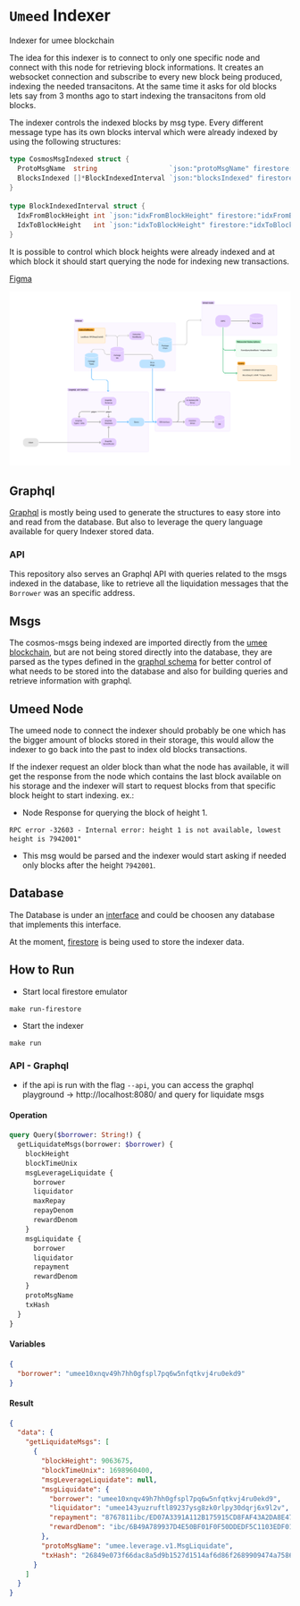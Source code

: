 # `Umeed` Indexer

Indexer for umee blockchain

The idea for this indexer is to connect to only one specific node and connect with this node for retrieving block informations.
It creates an websocket connection and subscribe to every new block being produced, indexing the needed transacitons.
At the same time it asks for old blocks lets say from 3 months ago to start indexing the transacitons from old blocks.

The indexer controls the indexed blocks by msg type. Every different message type has its own blocks interval which were already indexed
by using the following structures:

```go
type CosmosMsgIndexed struct {
  ProtoMsgName  string                  `json:"protoMsgName" firestore:"protoMsgName"`
  BlocksIndexed []*BlockIndexedInterval `json:"blocksIndexed" firestore:"blocksIndexed"`
}

type BlockIndexedInterval struct {
  IdxFromBlockHeight int `json:"idxFromBlockHeight" firestore:"idxFromBlockHeight"`
  IdxToBlockHeight   int `json:"idxToBlockHeight" firestore:"idxToBlockHeight"`
}
```

It is possible to control which block heights were already indexed and at which block it should start querying the node for indexing new transactions.

[Figma](https://www.figma.com/file/wczpxDSXqNR4qDeIhxJYOn/Umeed-Indexer?type=whiteboard&node-id=0%3A1&t=kB2pywLn2uhyqCcP-1)

![Umeed Indexer](./docs/Umeed_Indexer.png)

## Graphql

[Graphql](https://graphql.org/) is mostly being used to generate the structures to easy store into and read from the database. But also to leverage the query language available for query Indexer stored data.

### API

This repository also serves an Graphql API with queries related to the msgs indexed in the database, like to retrieve all the liquidation messages that the `Borrower` was an specific address.

## Msgs

The cosmos-msgs being indexed are imported directly from the [umee blockchain](https://github.com/umee-network/umee), but are not being stored directly into the database,
they are parsed as the types defined in the [graphql schema](./graph/schemas/schema.graphqls) for better control of what needs to be stored into the database and also for building queries and retrieve information with graphql.

## Umeed Node

The umeed node to connect the indexer should probably be one which has the bigger amount of blocks stored in their storage, this would allow
the indexer to go back into the past to index old blocks transactions.

If the indexer request an older block than what the node has available, it will get the response from the node which contains the last block available on
his storage and the indexer will start to request blocks from that specific block height to start indexing. ex.:

- Node Response for querying the block of height 1.

```shell
RPC error -32603 - Internal error: height 1 is not available, lowest height is 7942001"
```

- This msg would be parsed and the indexer would start asking if needed only blocks after the height `7942001`.

## Database

The Database is under an [interface](https://github.com/umee-network/umeed-indexer/blob/8cb9059d55b50b69b93cb3300bbb3417b7d1c09f/database/db.go#L24) and could be choosen any database that implements this interface.

At the moment, [firestore](https://firebase.google.com/docs/firestore) is being used to store the indexer data.

## How to Run

- Start local firestore emulator

```shell
make run-firestore
```

- Start the indexer

```shell
make run
```

### API - Graphql

- if the api is run with the flag `--api`, you can access the graphql playground -> http://localhost:8080/ and query for liquidate msgs

#### Operation

```graphql
query Query($borrower: String!) {
  getLiquidateMsgs(borrower: $borrower) {
    blockHeight
    blockTimeUnix
    msgLeverageLiquidate {
      borrower
      liquidator
      maxRepay
      repayDenom
      rewardDenom
    }
    msgLiquidate {
      borrower
      liquidator
      repayment
      rewardDenom
    }
    protoMsgName
    txHash
  }
}
```

#### Variables

```json
{
  "borrower": "umee10xnqv49h7hh0gfspl7pq6w5nfqtkvj4ru0ekd9"
}
```

#### Result

```json
{
  "data": {
    "getLiquidateMsgs": [
      {
        "blockHeight": 9063675,
        "blockTimeUnix": 1698960400,
        "msgLeverageLiquidate": null,
        "msgLiquidate": {
          "borrower": "umee10xnqv49h7hh0gfspl7pq6w5nfqtkvj4ru0ekd9",
          "liquidator": "umee143yuzruftl89237ysg8zk0rlpy30dqrj6x9l2v",
          "repayment": "8767811ibc/ED07A3391A112B175915CD8FAF43A2DA8E4790EDE12566649D0C2F97716B8518",
          "rewardDenom": "ibc/6B49A789937D4E50BF01F0F50DDEDF5C1103EDF01306B7021BDF23BDE65D99BA"
        },
        "protoMsgName": "umee.leverage.v1.MsgLiquidate",
        "txHash": "26849e073f66dac8a5d9b1527d1514af6d86f2689909474a7586cfacfca7405a"
      }
    ]
  }
}
```
